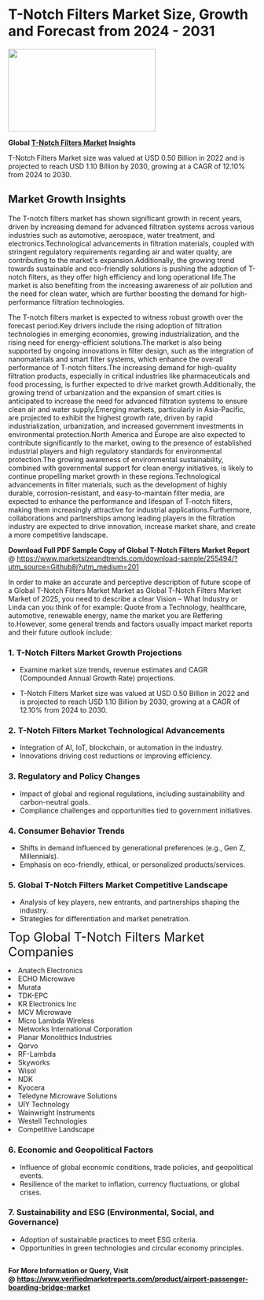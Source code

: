 <H1>T-Notch Filters Market Size, Growth and Forecast from 2024 - 2031</H1><img class="aligncenter size-medium wp-image-584254" src="https://thirdeyenews.in/wp-content/uploads/2024/09/Global-Market-Research-300x168.jpeg" alt="" width="300" height="168" /><p><strong>Global&nbsp;<a href="https://www.marketsizeandtrends.com/download-sample/255494/?utm_source=Github8j?utm_medium=201">T-Notch Filters Market</a> Insights</strong></p><p>T-Notch Filters Market size was valued at USD 0.50 Billion in 2022 and is projected to reach USD 1.10 Billion by 2030, growing at a CAGR of 12.10% from 2024 to 2030.</p><p><h2>Market Growth Insights</h2> <p>The T-notch filters market has shown significant growth in recent years, driven by increasing demand for advanced filtration systems across various industries such as automotive, aerospace, water treatment, and electronics.Technological advancements in filtration materials, coupled with stringent regulatory requirements regarding air and water quality, are contributing to the market's expansion.Additionally, the growing trend towards sustainable and eco-friendly solutions is pushing the adoption of T-notch filters, as they offer high efficiency and long operational life.The market is also benefiting from the increasing awareness of air pollution and the need for clean water, which are further boosting the demand for high-performance filtration technologies.</p> <p>The T-notch filters market is expected to witness robust growth over the forecast period.Key drivers include the rising adoption of filtration technologies in emerging economies, growing industrialization, and the rising need for energy-efficient solutions.The market is also being supported by ongoing innovations in filter design, such as the integration of nanomaterials and smart filter systems, which enhance the overall performance of T-notch filters.The increasing demand for high-quality filtration products, especially in critical industries like pharmaceuticals and food processing, is further expected to drive market growth.Additionally, the growing trend of urbanization and the expansion of smart cities is anticipated to increase the need for advanced filtration systems to ensure clean air and water supply.Emerging markets, particularly in Asia-Pacific, are projected to exhibit the highest growth rate, driven by rapid industrialization, urbanization, and increased government investments in environmental protection.North America and Europe are also expected to contribute significantly to the market, owing to the presence of established industrial players and high regulatory standards for environmental protection.The growing awareness of environmental sustainability, combined with governmental support for clean energy initiatives, is likely to continue propelling market growth in these regions.Technological advancements in filter materials, such as the development of highly durable, corrosion-resistant, and easy-to-maintain filter media, are expected to enhance the performance and lifespan of T-notch filters, making them increasingly attractive for industrial applications.Furthermore, collaborations and partnerships among leading players in the filtration industry are expected to drive innovation, increase market share, and create a more competitive landscape.<p><span class=""><strong>Download Full PDF Sample Copy of Global T-Notch Filters Market Report</strong> @ <a href="https://www.marketsizeandtrends.com/download-sample/255494/?utm_source=Github8j?utm_medium=201" target="_blank">https://www.marketsizeandtrends.com/download-sample/255494/?utm_source=Github8j?utm_medium=201</a></span></p><p>In order to make an accurate and perceptive description of future scope of a Global&nbsp;T-Notch Filters Market Market as Global&nbsp;T-Notch Filters Market Market of 2025, you need to describe a clear Vision &ndash; What Industry or Linda can you think of for example: Quote from a Technology, healthcare, automotive, renewable energy, name the market you are Reffering to.However, some general trends and factors usually impact market reports and their future outlook include:</p><h3>1.&nbsp;<strong>T-Notch Filters Market Growth Projections</strong></h3><ul><li>Examine market size trends, revenue estimates and CAGR (Compounded Annual Growth Rate) projections.</li><li><p>T-Notch Filters Market size was valued at USD 0.50 Billion in 2022 and is projected to reach USD 1.10 Billion by 2030, growing at a CAGR of 12.10% from 2024 to 2030.</p></li></ul><h3>2.&nbsp;<strong>T-Notch Filters Market Technological Advancements</strong></h3><ul><li>Integration of AI, IoT, blockchain, or automation in the industry.</li><li>Innovations driving cost reductions or improving efficiency.</li></ul><h3>3.&nbsp;<strong>Regulatory and Policy Changes</strong></h3><ul><li>Impact of global and regional regulations, including sustainability and carbon-neutral goals.</li><li>Compliance challenges and opportunities tied to government initiatives.</li></ul><h3>4.&nbsp;<strong>Consumer Behavior Trends</strong></h3><ul><li>Shifts in demand influenced by generational preferences (e.g., Gen Z, Millennials).</li><li>Emphasis on eco-friendly, ethical, or personalized products/services.</li></ul><h3>5.&nbsp;<strong>Global T-Notch Filters Market Competitive Landscape</strong></h3><ul><li>Analysis of key players, new entrants, and partnerships shaping the industry.</li><li>Strategies for differentiation and market penetration.</li></ul><p data-pm-slice="1 1 []"><span style="color: inherit; font-family: inherit; font-size: 25px;">Top Global T-Notch Filters Market Companies</span></p><div class="" data-test-id=""><p><li>Anatech Electronics</li><li> ECHO Microwave</li><li> Murata</li><li> TDK-EPC</li><li> KR Electronics Inc</li><li> MCV Microwave</li><li> Micro Lambda Wireless</li><li> Networks International Corporation</li><li> Planar Monolithics Industries</li><li> Qorvo</li><li> RF-Lambda</li><li> Skyworks</li><li> Wisol</li><li> NDK</li><li> Kyocera</li><li> Teledyne Microwave Solutions</li><li> UIY Technology</li><li> Wainwright Instruments</li><li> Westell Technologies</li><li> Competitive Landscape</li></p></div><h3>6.&nbsp;<strong>Economic and Geopolitical Factors</strong></h3><ul><li>Influence of global economic conditions, trade policies, and geopolitical events.</li><li>Resilience of the market to inflation, currency fluctuations, or global crises.</li></ul><h3>7.&nbsp;<strong>Sustainability and ESG (Environmental, Social, and Governance)</strong></h3><ul><li>Adoption of sustainable practices to meet ESG criteria.</li><li>Opportunities in green technologies and circular economy principles.</li></ul><h2><strong style="font-size: 14px;">For More Information or Query, Visit @&nbsp;</strong><a style="background-color: #ffffff; font-size: 14px;" href="https://www.marketsizeandtrends.com/report/t-notch-filters-market/" target="_blank">https://www.verifiedmarketreports.com/product/airport-passenger-boarding-bridge-market</a></h2>